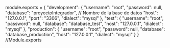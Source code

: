 <!-- Cambiar credenciales (password, database, port) y cambiar la extensión por .js -->

module.exports = {
  "development": {
    "username": "root",
    "password": null,
    "database": "proyectoIntegrador", // Nombre de la base de datos
    "host": "127.0.0.1",
    "port": "3306",
    "dialect": "mysql"
  },
  "test": {
    "username": "root",
    "password": null,
    "database": "database_test",
    "host": "127.0.0.1",
    "dialect": "mysql"
  },
  "production": {
    "username": "root",
    "password": null,
    "database": "database_production",
    "host": "127.0.0.1",
    "dialect": "mysql"
  }
} //Module.exports
